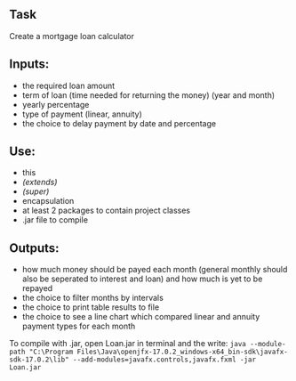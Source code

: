 ## Task
Create a mortgage loan calculator

## Inputs:
* the required loan amount
* term of loan (time needed for returning the money) (year and month)
* yearly percentage
* type of payment (linear, annuity)
* the choice to delay payment by date and percentage

## Use:
* this
* *(extends)*
* *(super)*
* encapsulation
* at least 2 packages to contain project classes
* .jar file to compile

## Outputs:
* how much money should be payed each month (general monthly should also be seperated to interest and loan) and how much is yet to be repayed
* the choice to filter months by intervals
* the choice to print table results to file
* the choice to see a line chart which compared linear and annuity payment types for each month


To compile with .jar, open Loan.jar in terminal and the write:
```java --module-path "C:\Program Files\Java\openjfx-17.0.2_windows-x64_bin-sdk\javafx-sdk-17.0.2\lib" --add-modules=javafx.controls,javafx.fxml -jar Loan.jar```
